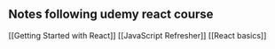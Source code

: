 
## Notes following udemy react course

[[Getting Started with React]]
[[JavaScript Refresher]]
[[React basics]]

